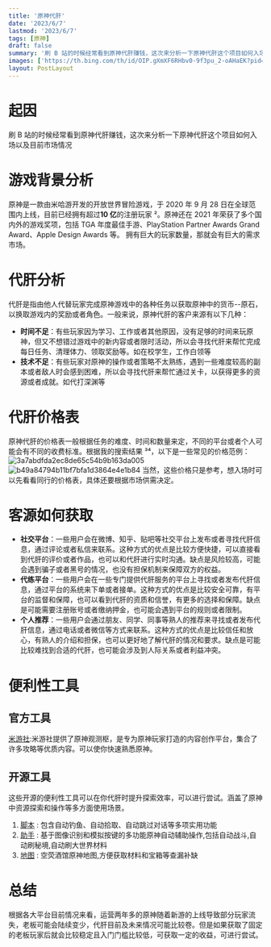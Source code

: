 ```yaml
---
title: '原神代肝'
date: '2023/6/7'
lastmod: '2023/6/7'
tags: [原神]
draft: false
summary: '刷 B 站的时候经常看到原神代肝赚钱，这次来分析一下原神代肝这个项目如何入场以及目前市场情况'
images: ['https://th.bing.com/th/id/OIP.gXmXF6RHbv0-9f3pu_2-oAHaEK?pid=ImgDet&rs=1']
layout: PostLayout
---
```


# 起因

刷 B 站的时候经常看到原神代肝赚钱，这次来分析一下原神代肝这个项目如何入场以及目前市场情况

# 游戏背景分析

原神是一款由米哈游开发的开放世界冒险游戏，于 2020 年 9 月 28 日在全球范围内上线，目前已经拥有超过**10 亿**的注册玩家 ²。原神还在 2021 年荣获了多个国内外的游戏奖项，包括 TGA 年度最佳手游、PlayStation Partner Awards Grand Award、Apple Design Awards 等。
拥有巨大的玩家数量，那就会有巨大的需求市场。

# 代肝分析

代肝是指由他人代替玩家完成原神游戏中的各种任务以获取原神中的货币--原石，以换取游戏内的奖励或者角色。一般来说，原神代肝的客户来源有以下几种：

- **时间不足**：有些玩家因为学习、工作或者其他原因，没有足够的时间来玩原神，但又不想错过游戏中的新内容或者限时活动，所以会寻找代肝来帮忙完成每日任务、清理体力、领取奖励等。如在校学生，工作白领等
- **技术不足**：有些玩家对原神的操作或者策略不太熟练，遇到一些难度较高的副本或者敌人时会感到困难，所以会寻找代肝来帮忙通过关卡，以获得更多的资源或者成就。如代打深渊等

# 代肝价格表

原神代肝的价格表一般根据任务的难度、时间和数量来定，不同的平台或者个人可能会有不同的收费标准。根据我的搜索结果 ³⁴，以下是一些常见的价格范例：
![3a7abdfda2ec8de65c54b9b163da005](https://cdn.jsdelivr.net/gh/SilverComet7/PicGo@main/project/3a7abdfda2ec8de65c54b9b163da005.jpg)
![b49a84794b11bf7bfa1d3864e4e1b84](https://cdn.jsdelivr.net/gh/SilverComet7/PicGo@main/project/b49a84794b11bf7bfa1d3864e4e1b84.jpg)
当然，这些价格只是参考，想入场时可以先看看同行的价格表，具体还要根据市场供需决定。

# 客源如何获取

- **社交平台**：一些用户会在微博、知乎、贴吧等社交平台上发布或者寻找代肝信息，通过评论或者私信来联系。这种方式的优点是比较方便快捷，可以直接看到代肝的评价或者作品，也可以和代肝进行实时沟通。缺点是风险较高，可能会遇到骗子或者黑号的情况，也没有担保机制来保障双方的权益。
- **代练平台**：一些用户会在一些专门提供代肝服务的平台上寻找或者发布代肝信息，通过平台的系统来下单或者接单。这种方式的优点是比较安全可靠，有平台的监督和保障，也可以看到代肝的资质和信誉，有更多的选择和保障。缺点是可能需要注册账号或者缴纳押金，也可能会遇到平台的规则或者限制。
- **个人推荐**：一些用户会通过朋友、同学、同事等熟人的推荐来寻找或者发布代肝信息，通过电话或者微信等方式来联系。这种方式的优点是比较信任和放心，有熟人的介绍和担保，也可以更好地了解代肝的情况和要求。缺点是可能比较难找到合适的代肝，也可能会涉及到人际关系或者利益冲突。

# 便利性工具

## 官方工具

[米游社](https://api-static.mihoyo.com/):米游社提供了原神观测枢，是专为原神玩家打造的内容创作平台，集合了许多攻略等优质内容。可以使你快速熟悉原神。

## 开源工具

这些开源的便利性工具可以在你代肝时提升探索效率，可以进行尝试。涵盖了原神中资源探索和操作等多方面使用场景。

1. [脚本](https://github.com/phonowell/genshin-impact-script) : 包含自动钓鱼、自动拾取、自动跳过对话等多项实用功能
1. [助手](https://github.com/infstellar/genshin_impact_assistant) : 基于图像识别和模拟按键的多功能原神自动辅助操作,包括自动战斗,自动刷秘境,自动刷大世界材料
1. [地图](https://github.com/kongying-tavern/yuan-shen-map) : 空荧酒馆原神地图,方便获取材料和宝箱等查漏补缺

# 总结

根据各大平台目前情况来看，运营两年多的原神随着新游的上线导致部分玩家流失，老板可能会陆续变少，代肝目前及未来情况可能比较卷。但是如果获取了固定的老板玩家后就会比较稳定且入门门槛比较低，可获取一定的收益，可进行尝试。
